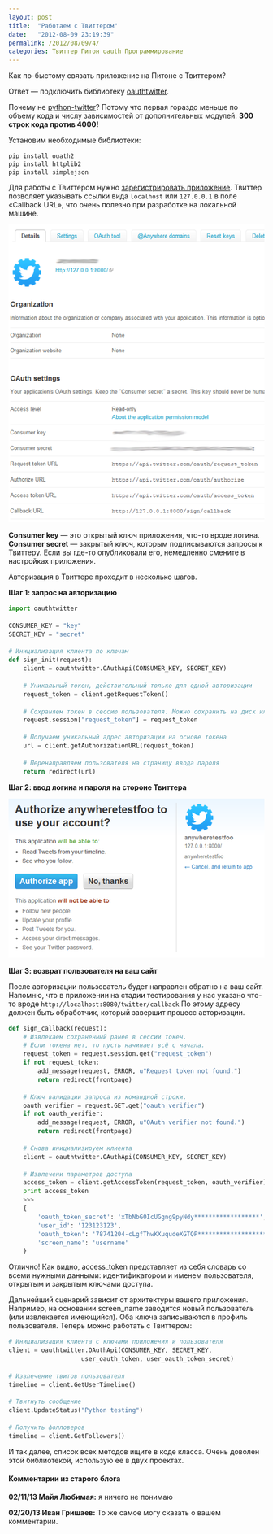 ```yaml
---
layout: post
title:  "Работаем с Твиттером"
date:   "2012-08-09 23:19:39"
permalink: /2012/08/09/4/
categories: Твиттер Питон oauth Программирование
---
```


Как по-быстому связать приложение на Питоне с Твиттером?

Ответ — подключить библиотеку
[oauthtwitter](http://code.google.com/p/oauth-python-twitter2/).

Почему не [python-twitter](http://code.google.com/p/python-twitter/)?
Потому что первая гораздо меньше по объему кода и числу зависимостей
от дополнительных модулей: **300 строк кода против 4000!**

Установим необходимые библиотеки:

~~~
pip install ouath2
pip install httplib2
pip install simplejson
~~~

Для работы с Твиттером нужно
[зарегистрировать приложение](https://dev.twitter.com/apps/new). Твиттер
позволяет указывать ссылки вида `localhost` или `127.0.0.1` в поле
«Callback URL», что очень полезно при разработке на локальной машине.

![screenshot](/assets/static/app.png)

**Consumer key** — это открытый ключ приложения, что-то
вроде логина. **Consumer secret** — закрытый ключ, которым
подписываются запросы к Твиттеру. Если вы где-то опубликовали его,
немедленно смените в настройках приложения.

Авторизация в Твиттере проходит в несколько шагов.

**Шаг 1: запрос на авторизацию**

~~~ python
import oauthtwitter

CONSUMER_KEY = "key"
SECRET_KEY = "secret"

# Инициализация клиента по ключам
def sign_init(request):
    client = oauthtwitter.OAuthApi(CONSUMER_KEY, SECRET_KEY)

    # Уникальный токен, действительный только для одной авторизации
    request_token = client.getRequestToken()

    # Сохраняем токен в сессию пользователя. Можно сохранить на диск или в БД
    request.session["request_token"] = request_token

    # Получаем уникальный адрес авторизации на основе токена
    url = client.getAuthorizationURL(request_token)

    # Перенаправляем пользователя на страницу ввода пароля
    return redirect(url)
~~~

**Шаг 2: ввод логина и пароля на стороне Твиттера**

![screenshot](/assets/static/auth.png)

**Шаг 3: возврат пользователя на ваш сайт**

После авторизации пользователь будет направлен обратно на ваш сайт.
Напомню, что в приложении на стадии тестирования у нас указано что-то
вроде `http://localhost:8080/twitter/callback` По этому адресу должен
быть обработчик, который завершит процесс авторизации.

~~~ python
def sign_callback(request):
    # Извлекаем сохраненный ранее в сессии токен.
    # Если токена нет, то пусть начинает всё с начала.
    request_token = request.session.get("request_token")
    if not request_token:
        add_message(request, ERROR, u"Request token not found.")
        return redirect(frontpage)

    # Ключ валидации запроса из командной строки.
    oauth_verifier = request.GET.get("oauth_verifier")
    if not oauth_verifier:
        add_message(request, ERROR, u"OAuth verifier not found.")
        return redirect(frontpage)

    # Снова инициализируем клиента
    client = oauthtwitter.OAuthApi(CONSUMER_KEY, SECRET_KEY)

    # Извлечени параметров доступа
    access_token = client.getAccessToken(request_token, oauth_verifier)
    print access_token
    >>>
    {
        'oauth_token_secret': 'xTbNbG0IcUGgng9pyNdy******************',
        'user_id': '123123123',
        'oauth_token': '78741204-cLgfThwKXuqudeXGTQP***********************',
        'screen_name': 'username'
    }
~~~

Отлично! Как видно, access_token представляет из себя словарь со всеми
нужными данными: идентификатором и именем пользователя, открытым и
закрытым ключами доступа.

Дальнейший сценарий зависит от архитектуры вашего
приложения. Например, на основании screen_name заводится новый
пользователь (или извлекается имеющийся). Оба ключа записываются в
профиль пользователя. Теперь можно работать с Твиттером:

~~~ python
# Инициализация клиента с ключами приложения и пользователя
client = oauthtwitter.OAuthApi(CONSUMER_KEY, SECRET_KEY,
                    user_oauth_token, user_oauth_token_secret)

# Извлечение твитов пользователя
timeline = client.GetUserTimeline()

# Твитнуть сообщение
client.UpdateStatus("Python testing")

# Получить фолловеров
timeline = client.GetFollowers()
~~~

И так далее, список всех методов ищите в коде класса. Очень доволен
этой библиотекой, использую ее в двух проектах.


#### Комментарии из старого блога


**02/11/13 Майя Любимая:** я ничего не понимаю

**02/20/13 Иван Гришаев:** То же самое могу сказать о вашем
  комментарии.
